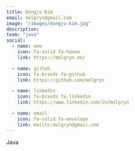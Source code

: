```yaml
---
title: Dongju Kim
email: molgryn@gmail.com
image: "/images/dongju-kim.jpg"
description: 
team: "java"
social:
  - name: www
    icon: fa-solid fa-house
    link: https://molgryn.me/

  - name: github
    icon: fa-brands fa-github
    link: https://github.com/molgryn

  - name: linkedin
    icon: fa-brands fa-linkedin
    link: https://www.linkedin.com/in/molgryn

  - name: email
    icon: fa-solid fa-envelope
    link: mailto:molgryn@gmail.com
---
```


Java
